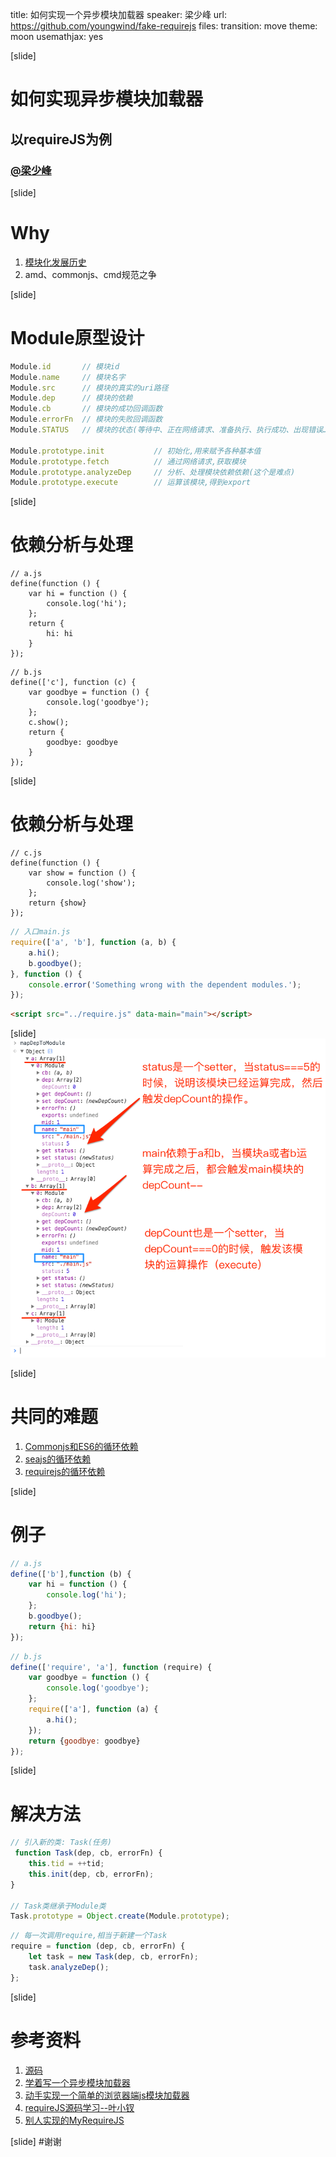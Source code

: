 title: 如何实现一个异步模块加载器
speaker: 梁少峰
url: https://github.com/youngwind/fake-requirejs
files:
transition: move
theme: moon
usemathjax: yes

[slide]

# 如何实现异步模块加载器
## 以requireJS为例
### [@梁少峰](https://github.com/youngwind/blog/issues/98)

[slide]
# Why
1. [模块化发展历史](https://huangxuan.me/js-module-7day/#/)
2. amd、commonjs、cmd规范之争

[slide]
# Module原型设计
```js
Module.id       // 模块id
Module.name     // 模块名字
Module.src      // 模块的真实的uri路径
Module.dep      // 模块的依赖
Module.cb       // 模块的成功回调函数
Module.errorFn  // 模块的失败回调函数
Module.STATUS   // 模块的状态(等待中、正在网络请求、准备执行、执行成功、出现错误……)

Module.prototype.init           // 初始化,用来赋予各种基本值
Module.prototype.fetch          // 通过网络请求,获取模块
Module.prototype.analyzeDep     // 分析、处理模块依赖依赖(这个是难点)
Module.prototype.execute        // 运算该模块,得到export
```

[slide]
# 依赖分析与处理
```
// a.js
define(function () {
    var hi = function () {
        console.log('hi');
    };
    return {
        hi: hi
    }
});
```
```
// b.js
define(['c'], function (c) {
    var goodbye = function () {
        console.log('goodbye');
    };
    c.show();
    return {
        goodbye: goodbye
    }
});
```

[slide]
# 依赖分析与处理

```
// c.js
define(function () {
    var show = function () {
        console.log('show');
    };
    return {show}
});
```

```js
// 入口main.js
require(['a', 'b'], function (a, b) {
    a.hi();
    b.goodbye();
}, function () {
    console.error('Something wrong with the dependent modules.');
});
```

```html
<script src="../require.js" data-main="main"></script>
```

[slide]
![map](/img/requirejs/map.png)

[slide]
# 共同的难题
1. [Commonjs和ES6的循环依赖](http://www.ruanyifeng.com/blog/2015/11/circular-dependency.html)
2. [seajs的循环依赖](https://github.com/seajs/seajs/issues/732)
3. [requirejs的循环依赖](http://requirejs.cn/docs/api.html#circular)

[slide]
# 例子
```js
// a.js
define(['b'],function (b) {
    var hi = function () {
        console.log('hi');
    };
    b.goodbye();
    return {hi: hi}
});
```
```js
// b.js
define(['require', 'a'], function (require) {
    var goodbye = function () {
        console.log('goodbye');
    };
    require(['a'], function (a) {
        a.hi();
    });
    return {goodbye: goodbye}
});
```

[slide]
# 解决方法
```js
// 引入新的类: Task(任务)
 function Task(dep, cb, errorFn) {
    this.tid = ++tid;
    this.init(dep, cb, errorFn);
}

// Task类继承于Module类
Task.prototype = Object.create(Module.prototype);
```
```js
// 每一次调用require,相当于新建一个Task
require = function (dep, cb, errorFn) {
    let task = new Task(dep, cb, errorFn);
    task.analyzeDep();
};
```

[slide]
# 参考资料
1. [源码](https://github.com/youngwind/fake-requirejs)
1. [学着写一个异步模块加载器](http://www.w2bc.com/article/169565)
2. [动手实现一个简单的浏览器端js模块加载器](http://www.jianshu.com/p/0505b1718dab)
3. [requireJS源码学习--叶小钗](http://www.cnblogs.com/yexiaochai/p/3632580.html)
4. [别人实现的MyRequireJS](https://github.com/foio/MyRequireJS)

[slide]
#谢谢
